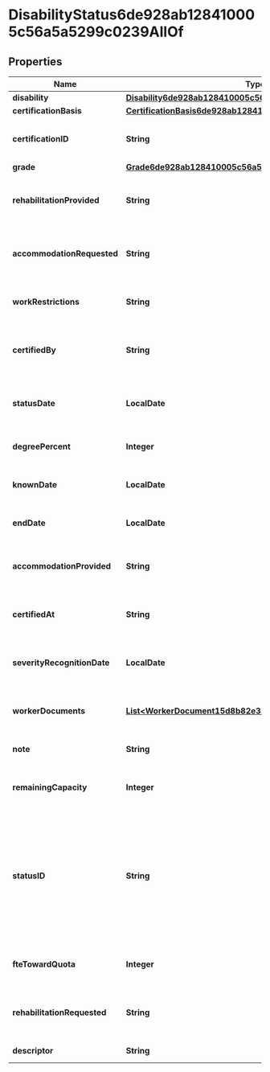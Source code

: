 

# DisabilityStatus6de928ab128410005c56a5a5299c0239AllOf


## Properties

| Name | Type | Description | Notes |
|------------ | ------------- | ------------- | -------------|
|**disability** | [**Disability6de928ab128410005c56a64ec69f024f**](Disability6de928ab128410005c56a64ec69f024f.md) |  |  [optional] |
|**certificationBasis** | [**CertificationBasis6de928ab128410005c56a638b9d4024c**](CertificationBasis6de928ab128410005c56a638b9d4024c.md) |  |  [optional] |
|**certificationID** | **String** | The Certification ID for a \\~Disability\\~ status. |  [optional] |
|**grade** | [**Grade6de928ab128410005c56a5feed2e0244**](Grade6de928ab128410005c56a5feed2e0244.md) |  |  [optional] |
|**rehabilitationProvided** | **String** | The Rehabilitation Provided for a \\~Disability\\~ status. |  [optional] |
|**accommodationRequested** | **String** | The Accommodations Requested for a \\~Disability\\~ status. |  [optional] |
|**workRestrictions** | **String** | The Work Restrictions for a \\~Disability\\~ status. |  [optional] |
|**certifiedBy** | **String** | The \\~Disability\\~ Authority for a \\~Disability\\~ Status |  [optional] |
|**statusDate** | **LocalDate** | The \\~Disability\\~ Status Date for a \\~Disability\\~ Status. |  [optional] |
|**degreePercent** | **Integer** | The Degree for a \\~Disability\\~ status. |  [optional] |
|**knownDate** | **LocalDate** | The Date Known for a \\~Disability\\~ status. |  [optional] |
|**endDate** | **LocalDate** | The End Date for a \\~Disability\\~ status. |  [optional] |
|**accommodationProvided** | **String** | The Accommodations Provided for a \\~Disability\\~ status. |  [optional] |
|**certifiedAt** | **String** | The Certification Location for a \\~Disability\\~ status. |  [optional] |
|**severityRecognitionDate** | **LocalDate** | The Severity Recognition Date for a \\~Disability\\~ status. |  [optional] |
|**workerDocuments** | [**List&lt;WorkerDocument15d8b82e323110000e0117c92d9803b2&gt;**](WorkerDocument15d8b82e323110000e0117c92d9803b2.md) | The Worker Documents for this Disability Status. |  [optional] |
|**note** | **String** | The Note for a \\~Disability\\~ status. |  [optional] |
|**remainingCapacity** | **Integer** | The Remaining Capacity for a \\~Disability\\~ status. |  [optional] |
|**statusID** | **String** | The reference id for the \\~disability\\~ status.  This is the unique identifier for the \\~disability\\~ status that is assigned at creation and then maintained throughout its life as it is edited. |  [optional] |
|**fteTowardQuota** | **Integer** | The FTE Toward Quota for a \\~Disability\\~ status. |  [optional] |
|**rehabilitationRequested** | **String** | The Rehabilitation Requested for a \\~Disability\\~ status. |  [optional] |
|**descriptor** | **String** | A preview of the instance |  [optional] |




